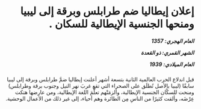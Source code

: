 <h1 dir="rtl">إعلان إيطاليا ضم طرابلس وبرقة إلى ليبيا ومنحها الجنسية الإيطالية للسكان .</h1>

<h5 dir="rtl">العام الهجري:  1357

الشهر القمري: ذو القعدة

العام الميلادي: 1939</h5>

<p dir="rtl">قبل اندلاع الحرب العالمية الثانية بتسعة أشهر أعلنت إيطاليا ضمَّ طرابلس وبرقة إلى ليبيا سابقًا (ليبيا بالأصل تُطلَق على الصحراء التي تقع غربَ نهر النيل وجنوب برقة وطرابلس) ومنحت للسكَّان الجنسية الإيطالية، وألزمَتْهم تعلُّمَ اللغة الإيطالية، ومن عارضها هتكت عِرْضَه، وألقت كثيرًا من الناسِ مِن الطائرة وهم أحياء، إلى غير ذلك من الأعمال الوحشية.</p></br>
